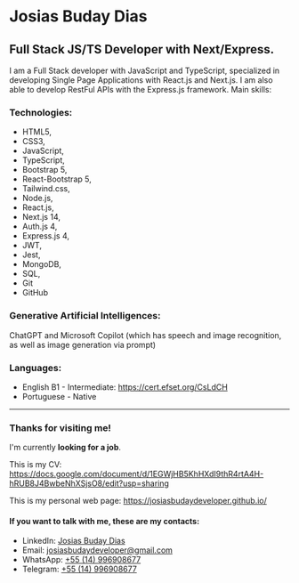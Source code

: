 # Josias Buday Dias
## Full Stack JS/TS Developer with Next/Express.

I am a Full Stack developer with JavaScript and TypeScript, specialized in
developing Single Page Applications with React.js and Next.js. I am also
able to develop RestFul APIs with the Express.js framework.
Main skills: 

### Technologies: 
- HTML5,
- CSS3,
- JavaScript,
- TypeScript,
- Bootstrap 5,
- React-Bootstrap 5,
- Tailwind.css,
- Node.js,
- React.js,
- Next.js 14,
- Auth.js 4,
- Express.js 4,
- JWT,
- Jest,
- MongoDB,
- SQL,
- Git
- GitHub

### Generative Artificial Intelligences: 
ChatGPT and Microsoft Copilot (which has speech and image recognition, as well as
image generation via prompt)

### Languages: 
- English B1 - Intermediate: https://cert.efset.org/CsLdCH
- Portuguese - Native
---

### Thanks for visiting me!
I'm currently **looking for a job**.

This is my CV: https://docs.google.com/document/d/1EGWjHB5KhHXdI9thR4rtA4H-hRUB8J4BwbeNhXSjsO8/edit?usp=sharing

This is my personal web page: https://josiasbudaydeveloper.github.io/

#### If you want to talk with me, these are my contacts:
  - LinkedIn: [Josias Buday Dias](https://www.linkedin.com/in/josias-buday-dias-b5a3a2253/)
  - Email: josiasbudaydeveloper@gmail.com
  - WhatsApp: [+55 (14) 996908677](https://wa.me/5514996908677)
  - Telegram: [+55 (14) 996908677](https://t.me/Josias_Buday)
